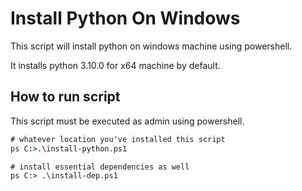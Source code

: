 # Install Python On Windows

This script will install python on windows machine using powershell.

It installs python 3.10.0 for x64 machine by default.

## How to run script

This script must be executed as admin using powershell.

```cmd
# whatever location you've installed this script
ps C:>.\install-python.ps1

# install essential dependencies as well
ps C:> .\install-dep.ps1
```
